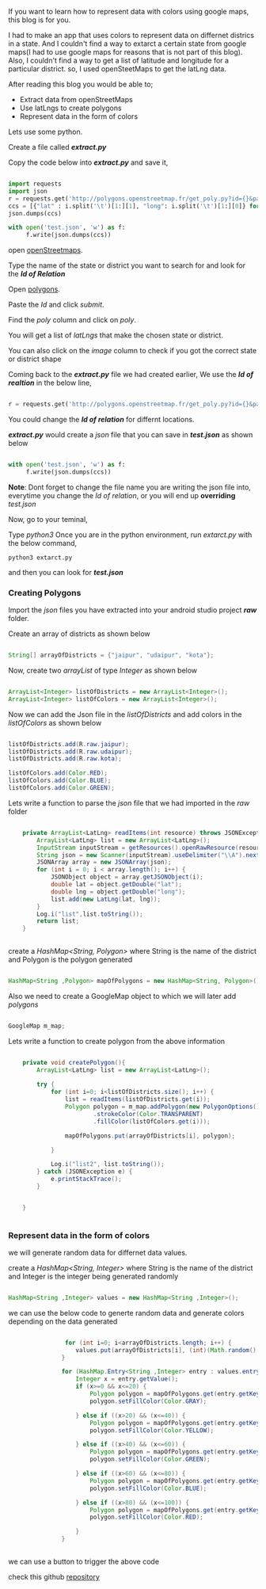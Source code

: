 If you want to learn how to represent data with colors using google maps, this blog is for you.




I had to make an app that uses colors to represent data on differnet districs in a state.
And I couldn't find a way to extarct a certain state from google maps(I had to use google maps for reasons that is not part of this blog). 
Also, I couldn't find a way to get a list of latitude and longitude for a particular district. so, I used openSteetMaps to get the latLng data.



After reading this blog you would be able to; 

* Extract data from openStreetMaps
* Use latLngs to create polygons
* Represent data in the form of colors


Lets use some python.

Create a file called **_extract.py_**

Copy the code below into **_extract.py_** and save it,


```python

import requests
import json
r = requests.get('http://polygons.openstreetmap.fr/get_poly.py?id={}&params=0'.format(1942920))
ccs = [{"lat" : i.split('\t')[1:][1], "long": i.split('\t')[1:][0]} for i in r.text.split('\n')[2:-3]]
json.dumps(ccs)

with open('test.json', 'w') as f:
     f.write(json.dumps(ccs))

```

open [openStreetmaps](https://www.openstreetmap.org).

Type the name of the state or district you want to search for and look for the **_Id of Relation_**

Open [polygons](http://polygons.openstreetmap.fr/index.py).

Paste the _Id_ and click _submit_.

Find the _poly_ column and click on _poly_.

You will get a list of _latLngs_ that make the chosen state or district.

You can also click on the _image_ column to check if you got the correct state or district shape

Coming back to the **_extract.py_** file we had created earlier,
We use the **_Id of realtion_** in the below line,

```python

r = requests.get('http://polygons.openstreetmap.fr/get_poly.py?id={}&params=0'.format(1942920))

```

You could change the **_Id of relation_** for differnt locations.

**_extract.py_** would create a _json_ file that you can save in **_test.json_** as shown below

```python

with open('test.json', 'w') as f:
     f.write(json.dumps(ccs))

```

**Note**: Dont forget to change the file name you are writing the json file into, everytime you change the _Id of relation_, or you will end up **overriding** _test.json_ 

Now, go to your teminal,

Type _python3_
Once you are in the python environment, run _extarct.py_ with the below command,

```
python3 extarct.py

```

and then you can look for **_test.json_**

### Creating Polygons

Import the _json_ files you have extracted into your android studio project **_raw_** folder.

Create an array of districts as shown below

```java

String[] arrayOfDistricts = {"jaipur", "udaipur", "kota"};

```

Now, create two _arrayList_ of type _Integer_ as shown below

```java

ArrayList<Integer> listOfDistricts = new ArrayList<Integer>();
ArrayList<Integer> listOfColors = new ArrayList<Integer>();

```
Now we can add the Json file in the _listOfDistricts_ and add colors in the _listOfColors_ as shown below

```java

listOfDistricts.add(R.raw.jaipur);
listOfDistricts.add(R.raw.udaipur);
listOfDistricts.add(R.raw.kota);

listOfColors.add(Color.RED);
listOfColors.add(Color.BLUE);
listOfColors.add(Color.GREEN);


```

Lets write a function to parse the _json_ file that we had imported in the _raw_ folder 

```java

    private ArrayList<LatLng> readItems(int resource) throws JSONException {
        ArrayList<LatLng> list = new ArrayList<LatLng>();
        InputStream inputStream = getResources().openRawResource(resource);
        String json = new Scanner(inputStream).useDelimiter("\\A").next();
        JSONArray array = new JSONArray(json);
        for (int i = 0; i < array.length(); i++) {
            JSONObject object = array.getJSONObject(i);
            double lat = object.getDouble("lat");
            double lng = object.getDouble("long");
            list.add(new LatLng(lat, lng));
        }
        Log.i("list",list.toString());
        return list;
    }
  
```

create a _HashMap<String, Polygon>_ where String is the name of the district and Polygon is the polygon generated

```java

HashMap<String ,Polygon> mapOfPolygons = new HashMap<String, Polygon>();

```

Also we need to create a GoogleMap object to which we will later add _polygons_ 

```java

GoogleMap m_map;

```

Lets write a function to create polygon from the above information

```java

    private void createPolygon(){
        ArrayList<LatLng> list = new ArrayList<LatLng>();
   
        try {
            for (int i=0; i<listOfDistricts.size(); i++) {
                list = readItems(listOfDistricts.get(i));
                Polygon polygon = m_map.addPolygon(new PolygonOptions().addAll(list)
                        .strokeColor(Color.TRANSPARENT)
                        .fillColor(listOfColors.get(i)));

                mapOfPolygons.put(arrayOfDistricts[i], polygon);

            }

            Log.i("list2", list.toString());
        } catch (JSONException e) {
            e.printStackTrace();
        }


    }
    
```    
### Represent data in the form of colors

we will generate random data for differnet data values. 

create a _HashMap<String, Integer>_ where String is the name of the district and Integer is the integer being generated randomly

```java

HashMap<String ,Integer> values = new HashMap<String ,Integer>();

```
 
 we can use the below code to generte random data and generate colors depending on the data generated
 
 ```java
 
                 for (int i=0; i<arrayOfDistricts.length; i++) {
                    values.put(arrayOfDistricts[i], (int)(Math.random() * 100));
                }

                for (HashMap.Entry<String ,Integer> entry : values.entrySet()) {
                    Integer x = entry.getValue();
                    if (x>=0 && x<=20) {
                        Polygon polygon = mapOfPolygons.get(entry.getKey());
                        polygon.setFillColor(Color.GRAY);

                    } else if ((x>20) && (x<=40)) {
                        Polygon polygon = mapOfPolygons.get(entry.getKey());
                        polygon.setFillColor(Color.YELLOW);

                    } else if ((x>40) && (x<=60)) {
                        Polygon polygon = mapOfPolygons.get(entry.getKey());
                        polygon.setFillColor(Color.GREEN);

                    } else if ((x>60) && (x<=80)) {
                        Polygon polygon = mapOfPolygons.get(entry.getKey());
                        polygon.setFillColor(Color.BLUE);

                    } else if ((x>80) && (x<=100)) {
                        Polygon polygon = mapOfPolygons.get(entry.getKey());
                        polygon.setFillColor(Color.RED);

                    }
                }
                
```                
we can use a button to trigger the above code

check this github [repository](https://github.com/sheikh987/Maps/tree/polygons)
